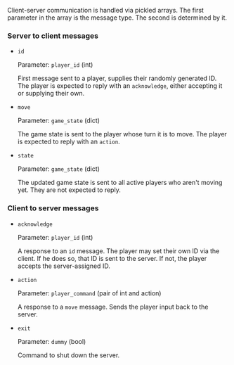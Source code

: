 Client-server communication is handled via pickled arrays.
The first parameter in the array is the message type.
The second is determined by it.

### Server to client messages

- `id`

    Parameter: `player_id` (int)
    
    First message sent to a player, supplies their randomly generated ID.
    The player is expected to reply with an `acknowledge`, either accepting
    it or supplying their own.
  
- `move`

    Parameter: `game_state` (dict)
    
    The game state is sent to the player whose turn it is to move. 
    The player is expected to reply with an `action`.
  
- `state`

    Parameter: `game_state` (dict)
    
    The updated game state is sent to all active players who aren't moving yet.
    They are not expected to reply.

### Client to server messages

- `acknowledge`
    
    Parameter: `player_id` (int)
  
    A response to an `id` message.
    The player may set their own ID via the client.
    If he does so, that ID is sent to the server.
    If not, the player accepts the server-assigned ID.
  
- `action`
    
    Parameter: `player_command` (pair of int and action)

    A response to a `move` message.
    Sends the player input back to the server.
  
- `exit`

    Parameter: `dummy` (bool)
  
    Command to shut down the server.